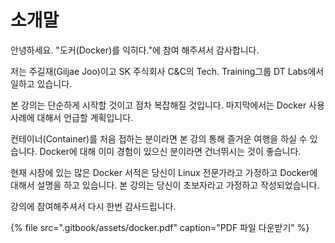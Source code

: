 # 소개말

안녕하세요. "도커\(Docker\)를 익히다."에 참여 해주셔서 감사합니다. 

저는 주길재\(Giljae Joo\)이고 SK 주식회사 C&C의 Tech. Training그룹 DT Labs에서 일하고 있습니다.

본 강의는 단순하게 시작할 것이고 점차 복잡해질 것입니다. 마지막에서는 Docker 사용 사례에 대해서 언급할 계획입니다.

컨테이너\(Container\)를 처음 접하는 분이라면 본 강의 통해 즐거운 여행을 하실 수 있습니다. Docker에 대해 이미 경험이 있으신 분이라면 건너뛰시는 것이 좋습니다.

현재 시장에 있는 많은 Docker 서적은 당신이 Linux 전문가라고 가정하고 Docker에 대해서 설명을 하고 있습니다.  본 강의는 당신이 초보자라고 가정하고 작성되었습니다.

강의에 참여해주셔서 다시 한번 감사드립니다.



{% file src=".gitbook/assets/docker.pdf" caption="PDF 파일 다운받기" %}

